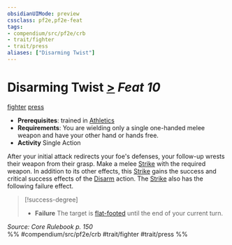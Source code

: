 ```yaml
---
obsidianUIMode: preview
cssclass: pf2e,pf2e-feat
tags:
- compendium/src/pf2e/crb
- trait/fighter
- trait/press
aliases: ["Disarming Twist"]
---
```

# Disarming Twist  [>](../../Rules/core-rulebook/chapter-9-playing-the-game.md#Actions "Single Action") *Feat 10*  
[fighter](../../Rules/traits/fighter.md)  [press](../../Rules/traits/press.md)  

- **Prerequisites**: trained in [Athletics](../skills.md#Athletics)
- **Requirements**: You are wielding only a single one-handed melee weapon and have your other hand or hands free.
- **Activity** Single Action

After your initial attack redirects your foe's defenses, your follow-up wrests their weapon from their grasp. Make a melee [Strike](../../Rules/actions/strike.md) with the required weapon. In addition to its other effects, this [Strike](../../Rules/actions/strike.md) gains the success and critical success effects of the [Disarm](../../Rules/actions/disarm.md) action. The [Strike](../../Rules/actions/strike.md) also has the following failure effect.

> [!success-degree] 
> - **Failure** The target is [flat-footed](../../Rules/conditions.md#Flat-footed) until the end of your current turn.

*Source: Core Rulebook p. 150*  
%% #compendium/src/pf2e/crb #trait/fighter #trait/press %%